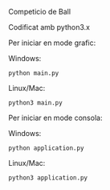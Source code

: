 Competicio de Ball

Codificat amb python3.x

Per iniciar en mode grafic:

Windows:

    python main.py
    
Linux/Mac:

    python3 main.py
    
Per iniciar en mode consola:

Windows:

    python application.py

Linux/Mac:

    python3 application.py